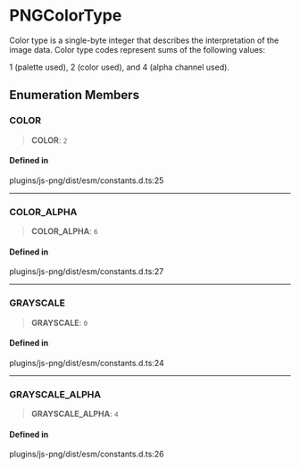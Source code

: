 # PNGColorType

Color type is a single-byte integer that describes the interpretation of
the image data. Color type codes represent sums of the following values:

1 (palette used), 2 (color used), and 4 (alpha channel used).

## Enumeration Members

### COLOR

> **COLOR**: `2`

#### Defined in

plugins/js-png/dist/esm/constants.d.ts:25

------------------------------------------------------------------------

### COLOR_ALPHA

> **COLOR_ALPHA**: `6`

#### Defined in

plugins/js-png/dist/esm/constants.d.ts:27

------------------------------------------------------------------------

### GRAYSCALE

> **GRAYSCALE**: `0`

#### Defined in

plugins/js-png/dist/esm/constants.d.ts:24

------------------------------------------------------------------------

### GRAYSCALE_ALPHA

> **GRAYSCALE_ALPHA**: `4`

#### Defined in

plugins/js-png/dist/esm/constants.d.ts:26

